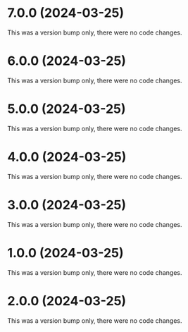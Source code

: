 # 7.0.0 (2024-03-25)

This was a version bump only, there were no code changes.

# 6.0.0 (2024-03-25)

This was a version bump only, there were no code changes.

# 5.0.0 (2024-03-25)

This was a version bump only, there were no code changes.

# 4.0.0 (2024-03-25)

This was a version bump only, there were no code changes.

# 3.0.0 (2024-03-25)

This was a version bump only, there were no code changes.

# 1.0.0 (2024-03-25)

This was a version bump only, there were no code changes.

# 2.0.0 (2024-03-25)

This was a version bump only, there were no code changes.